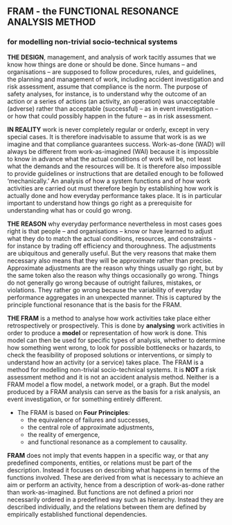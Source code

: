 ## FRAM - the FUNCTIONAL RESONANCE ANALYSIS METHOD
### for modelling non-trivial socio-technical systems

**THE DESIGN**, management, and analysis of work tacitly assumes that we know how things are done or should be done. Since humans – and organisations – are supposed to follow procedures, rules, and guidelines, the planning and management of work, including accident investigation and risk assessment, assume that compliance is the norm. The purpose of safety analyses, for instance, is to understand why the outcome of an action or a series of actions (an activity, an operation) was unacceptable (adverse) rather than acceptable (successful) – as in event investigation – or how that could possibly happen in the future – as in risk assessment.

**IN REALITY** work is never completely regular or orderly, except in very special cases. It is therefore inadvisable to assume that work is as we imagine and that compliance guarantees success. Work-as-done (WAD) will always be different from work-as-imagined (WAI) because it is impossible to know in advance what the actual conditions of work will be, not least what the demands and the resources will be. It is therefore also impossible to provide guidelines or instructions that are detailed enough to be followed ‘mechanically.’ An analysis of how a system functions and of how work activities are carried out must therefore begin by establishing how work is actually done and how everyday performance takes place. It is in particular important to understand how things go right as a prerequisite for understanding what has or could go wrong.

**THE REASON** why everyday performance nevertheless in most cases goes right is that people – and organisations – know or have learned to adjust what they do to match the actual conditions, resources, and constraints - for instance by trading off efficiency and thoroughness. The adjustments are ubiquitous and generally useful. But the very reasons that make them necessary also means that they will be approximate rather than precise. Approximate adjustments are the reason why things usually go right, but by the same token also the reason why things occasionally go wrong. Things do not generally go wrong because of outright failures, mistakes, or violations. They rather go wrong because the variability of everyday performance aggregates in an unexpected manner. This is captured by the principle functional resonance that is the basis for the FRAM.

**THE FRAM** is a method to analyse how work activities take place either retrospectively or prospectively. This is done by **analysing** work activities in order to produce a **model** or representation of how work is done. This model can then be used for specific types of analysis, whether to determine how something went wrong, to look for possible bottlenecks or hazards, to check the feasibility of proposed solutions or interventions, or simply to understand how an activity (or a service) takes place. The FRAM is a method for modelling non-trivial socio-technical systems. It is **NOT** a risk assessment method and it is not an accident analysis method. Neither is a FRAM model a flow model, a network model, or a graph. But the model produced by a FRAM analysis can serve as the basis for a risk analysis, an event investigation, or for something entirely different.

- The FRAM is based on **Four Principles**:
  - the equivalence of failures and successes,  
  - the central role of approximate adjustments,  
  - the reality of emergence,  
  - and functional resonance as a complement to causality.

**FRAM** does not imply that events happen in a specific way, or that any predefined components, entities, or relations must be part of the description. Instead it focuses on describing what happens in terms of the functions involved. These are derived from what is necessary to achieve an aim or perform an activity, hence from a description of work-as-done rather than work-as-imagined. But functions are not defined a priori nor necessarily ordered in a predefined way such as hierarchy. Instead they are described individually, and the relations between them are defined by empirically established functional dependencies.

